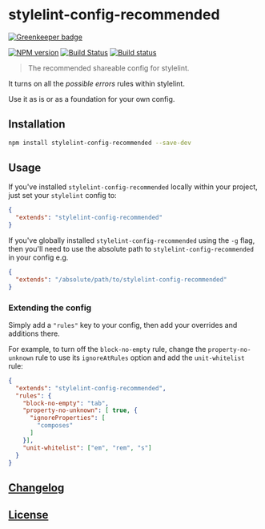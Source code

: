 # stylelint-config-recommended

[![Greenkeeper badge](https://badges.greenkeeper.io/stylelint/stylelint-config-recommended.svg)](https://greenkeeper.io/)

[![NPM version](http://img.shields.io/npm/v/stylelint-config-recommended.svg)](https://www.npmjs.org/package/stylelint-config-recommended) [![Build Status](https://travis-ci.org/stylelint/stylelint-config-recommended.svg?branch=master)](https://travis-ci.org/stylelint/stylelint-config-recommended) [![Build status](https://ci.appveyor.com/api/projects/status/o8rfhyax6n7bjnlt/branch/master?svg=true)](https://ci.appveyor.com/project/stylelint/stylelint-config-recommended/branch/master)

> The recommended shareable config for stylelint.

It turns on all the _possible errors_ rules within stylelint.

Use it as is or as a foundation for your own config.

## Installation

```bash
npm install stylelint-config-recommended --save-dev
```

## Usage

If you've installed `stylelint-config-recommended` locally within your project, just set your `stylelint` config to:

```json
{
  "extends": "stylelint-config-recommended"
}
```

If you've globally installed `stylelint-config-recommended` using the `-g` flag, then you'll need to use the absolute path to `stylelint-config-recommended` in your config e.g.

```json
{
  "extends": "/absolute/path/to/stylelint-config-recommended"
}
```

### Extending the config

Simply add a `"rules"` key to your config, then add your overrides and additions there.

For example, to turn off the `block-no-empty` rule, change the `property-no-unknown` rule to use its `ignoreAtRules` option and add the `unit-whitelist` rule:

```json
{
  "extends": "stylelint-config-recommended",
  "rules": {
    "block-no-empty": "tab",
    "property-no-unknown": [ true, {
      "ignoreProperties": [
        "composes"
      ]
    }],
    "unit-whitelist": ["em", "rem", "s"]
  }
}
```

## [Changelog](CHANGELOG.md)

## [License](LICENSE)
